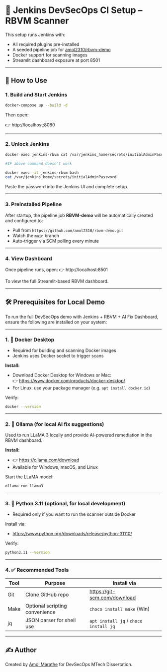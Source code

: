 # 🔧 Jenkins DevSecOps CI Setup – RBVM Scanner

This setup runs Jenkins with:
- All required plugins pre-installed
- A seeded pipeline job for [amol2310/rbvm-demo](https://github.com/amol2310/rbvm-demo)
- Docker support for scanning images
- Streamlit dashboard exposure at port 8501

---

## 🚀 How to Use

### 1. Build and Start Jenkins

```bash
docker-compose up --build -d
```

Then open:

👉 http://localhost:8080

---

### 2. Unlock Jenkins

```bash
docker exec jenkins-rbvm cat /var/jenkins_home/secrets/initialAdminPassword

#IF above command doesn't work

docker exec -it jenkins-rbvm bash
cat /var/jenkins_home/secrets/initialAdminPassword
```

Paste the password into the Jenkins UI and complete setup.

---

### 3. Preinstalled Pipeline

After startup, the pipeline job **RBVM-demo** will be automatically created and configured to:
- Pull from `https://github.com/amol2310/rbvm-demo.git`
- Watch the `main` branch
- Auto-trigger via SCM polling every minute

---

### 4. View Dashboard

Once pipeline runs, open:
👉 http://localhost:8501

To view the full Streamlit-based RBVM dashboard.

---

## 🛠️ Prerequisites for Local Demo

To run the full DevSecOps demo with Jenkins + RBVM + AI Fix Dashboard, ensure the following are installed on your system:

---

### 1. 🐳 Docker Desktop

- Required for building and scanning Docker images
- Jenkins uses Docker socket to trigger scans

**Install:**
- Download Docker Desktop for Windows or Mac:  
  👉 https://www.docker.com/products/docker-desktop/
- For Linux: use your package manager (e.g. `apt install docker.io`)

Verify:
```bash
docker --version
```

---

### 2. 🧠 Ollama (for local AI fix suggestions)

Used to run LLaMA 3 locally and provide AI-powered remediation in the RBVM dashboard.

**Install:**
- 👉 https://ollama.com/download
- Available for Windows, macOS, and Linux

Start the LLaMA model:
```bash
ollama run llama3
```

---

### 3. 🐍 Python 3.11 (optional, for local development)

- Required only if you want to run the scanner outside Docker

Install via:
- https://www.python.org/downloads/release/python-31110/

Verify:
```bash
python3.11 --version
```

---

### 4. ✅ Recommended Tools

| Tool      | Purpose                      | Install via                   |
|-----------|-------------------------------|-------------------------------|
| Git       | Clone GitHub repo             | https://git-scm.com/download |
| Make      | Optional scripting convenience| `choco install make` (Win)   |
| jq        | JSON parser for shell use     | `apt install jq` / `choco install jq` |

---

## ✍️ Author

Created by [Amol Marathe](https://github.com/amol2310) for DevSecOps MTech Dissertation.
